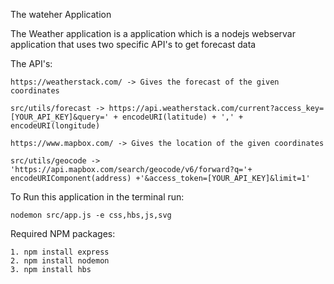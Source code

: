 The wateher Application

The Weather application is a application which is a nodejs webservar application that uses two specific API's to get forecast data

The API's:

    https://weatherstack.com/ -> Gives the forecast of the given coordinates 

    src/utils/forecast -> https://api.weatherstack.com/current?access_key=[YOUR_API_KEY]&query=' + encodeURI(latitude) + ',' + encodeURI(longitude)

    https://www.mapbox.com/ -> Gives the location of the given coordinates

    src/utils/geocode -> 'https://api.mapbox.com/search/geocode/v6/forward?q='+ encodeURIComponent(address) +'&access_token=[YOUR_API_KEY]&limit=1'

To Run this application in the terminal run:

    nodemon src/app.js -e css,hbs,js,svg  


Required NPM packages:

    1. npm install express
    2. npm install nodemon
    3. npm install hbs